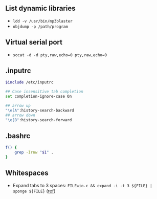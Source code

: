 ## List dynamic libraries
* `ldd -v /usr/bin/mp3blaster`
* `objdump -p /path/program`

## Virtual serial port
* `socat -d -d pty,raw,echo=0 pty,raw,echo=0`

## .inputrc
```sh
$include /etc/inputrc

## Case insensitive tab completion
set completion-ignore-case On

## arrow up
"\e[A":history-search-backward
## arrow down
"\e[B":history-search-forward
```

## .bashrc
```sh
f() {
    grep -Irnw "$1" .
}
```

## Whitespaces
* Expand tabs to 3 spaces: `FILE=io.c && expand -i -t 3 ${FILE} | sponge ${FILE}` ([ref](https://stackoverflow.com/a/11094413))
